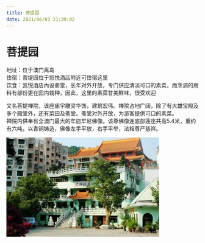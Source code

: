 ```yaml
---
title: 菩提园  
date: 2021/06/03 21:39:02  
---
```

  
# 菩提园  
地址：位于澳门离岛  
住宿：菩堤园位于凯悦酒店附近可住宿这里  
饮食：凯悦酒店內设斋堂，长年对外开放，专门供应清淡可口的素菜，而烹调的用料有部份更在园内栽种，因此，这里的素菜甘美鮮味，很受欢迎  
  
又名菩提禅院，该座庙宇雕梁华饰，建筑宏伟。禅院占地广阔，除了有大雄宝殿及多个殿堂外，还有菜田及斋堂。斋堂对外开放，为游客提供可口的素菜。  
禅院内供奉有全澳门最大的牟迦牟尼佛像。该尊佛像连底部莲座共高5.4米，重约有六吨，以青铜铸造，佛像左手平放，右手平举，法相尊严慈祥。  
  
![](https://raw.githubusercontent.com/szqq0512/Pic/main/img/202201212114467.png)  